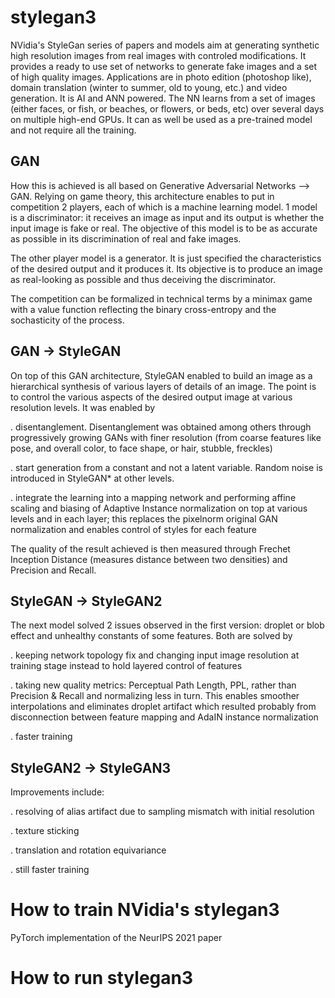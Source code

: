 # stylegan3
NVidia's StyleGan series of papers and models aim at generating synthetic high resolution images from real images with controled modifications.
It provides a ready to use set of networks to generate fake images and a set of high quality images.
Applications are in photo edition (photoshop like), domain translation (winter to summer, old to young, etc.) and video generation.
It is AI and ANN powered. The NN learns from a set of images (either faces, or fish, or beaches, or flowers, or beds, etc) over several days on multiple high-end GPUs. 
It can as well be used as a pre-trained model and not require all the training.


GAN
---
How this is achieved is all based on Generative Adversarial Networks --> GAN. Relying on game theory, this architecture enables to put in competition 2 players, each of which is a machine learning model. 1 model is a discriminator: it receives an image as input and its output is whether the input image is fake or real. The objective of this model is to be as accurate as possible in its discrimination of real and fake images.

The other player model is a generator. It is just specified the characteristics of the desired output and it produces it. Its objective is to produce an image as real-looking as possible and thus deceiving the discriminator.

The competition can be formalized in technical terms by a minimax game with a value function reflecting the binary cross-entropy and the sochasticity of the process.


GAN -> StyleGAN
---------------
On top of this GAN architecture, StyleGAN enabled to build an image as a hierarchical synthesis of various layers of details of an image. The point is to control the various aspects of the desired output image at various resolution levels. It was enabled by 

. disentanglement. Disentanglement was obtained among others through progressively growing GANs with finer resolution (from coarse features like pose, and overall color, to face shape, or hair, stubble, freckles) 

. start generation from a constant and not a latent variable. Random noise is introduced in StyleGAN* at other levels. 

. integrate the learning into a mapping network and performing affine scaling and biasing of Adaptive Instance normalization on top at various levels and in each layer; this replaces the pixelnorm original GAN normalization and enables control of styles for each feature

The quality of the result achieved is then measured through Frechet Inception Distance (measures distance between two densities) and Precision and Recall. 


StyleGAN -> StyleGAN2
---------------------
The next model solved 2 issues observed in the first version: droplet or blob effect and unhealthy constants of some features. Both are solved by

. keeping network topology fix and changing input image resolution at training stage instead to hold layered control of features

. taking new quality metrics: Perceptual Path Length, PPL, rather than Precision & Recall and normalizing less in turn. This enables smoother interpolations and eliminates droplet artifact which resulted probably from disconnection between feature mapping and AdaIN instance normalization

. faster training


StyleGAN2 -> StyleGAN3
----------------------
Improvements include:

. resolving of alias artifact due to sampling mismatch with initial resolution

. texture sticking

. translation and rotation equivariance

. still faster training


# How to train NVidia's stylegan3 
PyTorch implementation of the NeurIPS 2021 paper


# How to run stylegan3

